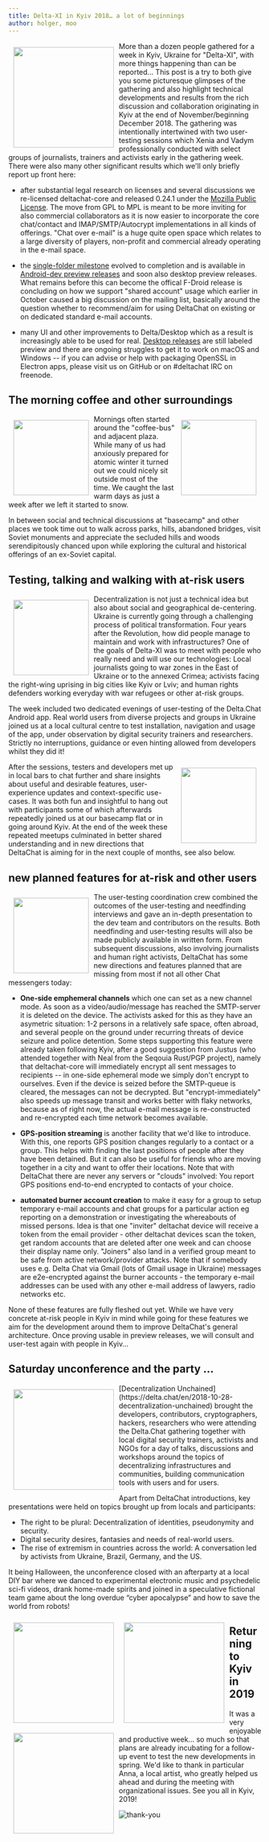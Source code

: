 ```yaml
---
title: Delta-XI in Kyiv 2018… a lot of beginnings 
author: holger, moo
---
```


<img src="../assets/blog/xi-graffity.jpg" width="200" style="float: left; margin: 10px" /> 
More than a dozen people gathered for a week in Kyiv, Ukraine 
for "Delta-XI", with more things happening than can be reported…
This post is a try to both give you some picturesque glimpses of the
gathering and also highlight technical developments and results from the
rich discussion and collaboration originating in Kyiv at the end of
November/beginning December 2018. The gathering was intentionally
intertwined with two user-testing sessions which Xenia and
Vadym professionally conducted with select groups of journalists,
trainers and activists early in the gathering week. There were
also many other significant results which we'll only briefly
report up front here: 

- after substantial legal research on licenses and several discussions
  we re-licensed deltachat-core and released 0.24.1 under the 
  [Mozilla Public License](https://github.com/deltachat/deltachat-core/blob/master/LICENSE). 
  The move from GPL to MPL is meant to be more inviting for also commercial
  collaborators as it is now easier to incorporate the core chat/contact and 
  IMAP/SMTP/Autocrypt implementations in all kinds of offerings. 
  "Chat over e-mail" is a huge quite open space which relates to
  a large diversity of players, non-profit and commercial already
  operating in the e-mail space. 

- the [single-folder
  milestone](https://github.com/deltachat/deltachat-core/milestone/2?closed=1)
  evolved to completion and is available in
  [Android-dev preview releases](https://github.com/deltachat/deltachat-android-ii/releases)
  and soon also desktop preview releases. What remains before this can become
  the offical F-Droid release is concluding on how we support "shared account" 
  usage which earlier in October caused a big discussion on the mailing list,
  basically around the question whether to recommend/aim for using DeltaChat
  on existing or on dedicated standard e-mail accounts.

- many UI and other improvements to Delta/Desktop which as a result
  is increasingly able to be used for real. [Desktop releases](https://github.com/deltachat/deltachat-desktop/releases) are still labeled preview and there are ongoing struggles to get
  it to work on macOS and Windows -- if you can advise or help 
  with packaging OpenSSL in Electron apps, please visit us on GitHub
  or on #deltachat IRC on freenode.


The morning coffee and other surroundings
-----------------------------------------

<img src="../assets/blog/xi-bjoern1.jpg" width="150" style="float: left; margin: 10px" /> 
<img src="../assets/blog/xi-cernobyl.jpg" width="150" style="float: right; margin: 10px" /> 

Mornings often started around the "coffee-bus" and adjacent plaza.
While many of us had anxiously prepared for atomic winter it
turned out we could nicely sit outside most of the time.
We caught the last warm days as just a week after we left 
it started to snow. 


In between social and technical discussions at "basecamp" and other
places we took time out to walk across parks, hills, abandoned bridges, 
visit Soviet monuments and appreciate the secluded hills and woods 
serendipitously chanced upon while exploring the cultural and historical 
offerings of an ex-Soviet capital.


Testing, talking and walking with at-risk users 
-----------------------------------------------

<img src="../assets/blog/xi-biggraffityi.jpg" width="150" style="float: left; margin: 10px" /> 
Decentralization is not just a technical idea but also about social
and geographical de-centering. Ukraine is currently going through a
challenging process of political transformation. Four years after the
Revolution, how did people manage to maintain and work with infrastructures?
One of the goals of Delta-XI was to meet with people who really need and will 
use our technologies: Local journalists going to war zones in the East of
Ukraine or to the annexed Crimea; activists facing the right-wing
uprising in big cities like Kyiv or Lviv; and human rights defenders
working everyday with war refugees or other at-risk groups.

The week included two dedicated evenings of user-testing of the
Delta.Chat Android app. Real world users from diverse projects and
groups in Ukraine joined us at a local cultural centre to test
installation, navigation and usage of the app, under observation by
digital security trainers and researchers. Strictly no interruptions,
guidance or even hinting allowed from developers whilst they did it!

<img src="../assets/blog/xi-delta-bar.jpg" width="150" style="float: right; margin: 10px" /> 
After the sessions, testers and developers met up in local bars to
chat further and share insights about useful and desirable features,
user-experience updates and context-specific use-cases. It was both fun
and insightful to hang out with participants some of which afterwards
repeatedly joined us at our basecamp flat or in going around Kyiv.  At
the end of the week these repeated meetups culminated in better shared
understanding and in new directions that DeltaChat is aiming for in the
next couple of months, see also below.


new planned features for at-risk and other users
------------------------------------------------

<img src="../assets/blog/xi-activist.jpg" width="150" style="float: left; margin: 10px" /> 
The user-testing coordination crew combined the outcomes of the
user-testing and needfinding interviews and gave an in-depth
presentation to the dev team and contributors on the results. Both
needfinding and user-testing results will also be made publicly
available in written form.  From subsequent discussions, also involving
journalists and human right activists, DeltaChat has some new directions
and features planned that are missing from most if not all other Chat
messengers today: 

- **One-side emphemeral channels** which one can set as a new channel
  mode.  As soon as a video/audio/message has reached the SMTP-server it is
  deleted on the device. The activists asked for this as they have an
  asymetric situation: 1-2 persons in a relatively safe space, often
  abroad, and several people on the ground under recurring threats of
  device seizure and police detention.  Some steps supporting this feature
  were already taken following Kyiv, after a good suggestion from Justus 
  (who attended together with Neal from the Seqouia Rust/PGP project),
  namely that deltachat-core will immediately encrypt all sent messages 
  to recipients -- in one-side ephemeral mode we simply don't encrypt
  to ourselves. Even if the device is seized before the SMTP-queue
  is cleared, the messages can not be decrypted. But "encrypt-immediately"
  also speeds up message transit and works better with flaky networks,
  because as of right now, the actual e-mail message is re-constructed and re-encrypted
  each time network becomes available.

- **GPS-position streaming** is another facility that we'd like to introduce.
  With this, one reports GPS position changes regularly to a contact
  or a group.  This helps with finding the last positions of people
  after they have been detained. But it can also be useful for
  friends who are moving together in a city and want to offer
  their locations. Note that with DeltaChat there are never any
  servers or "clouds" involved: You report GPS positions end-to-end encrypted
  to contacts of your choice. 

- **automated burner account creation** to make it easy for a group
  to setup temporary e-mail accounts and chat groups for a particular
  action eg reporting on a demonstration or investigating the whereabouts
  of missed persons.  Idea is that one "inviter" deltachat device 
  will receive a token from the email provider - other deltachat devices 
  scan the token, get random accounts that are deleted after one week and can
  choose their display name only. "Joiners" also land in a
  verified group meant to be safe from active network/provider attacks. 
  Note that if somebody uses e.g. Delta Chat via Gmail (lots of Gmail usage in Ukraine) 
  messages are e2e-encrypted against the burner accounts - the temporary
  e-mail addresses can be used with any other e-mail address of lawyers,
  radio networks etc. 

None of these features are fully fleshed out yet. While we have
very concrete at-risk people in Kyiv in mind while going for these features
we aim for the development around them to improve DeltaChat's general 
architecture. Once proving usable in preview releases, we will 
consult and user-test again with people in Kyiv…


Saturday unconference and the party ...
--------------------------------------------------

<img src="../assets/blog/xi-unconf.jpg" width="200" style="float: left; margin: 10px" /> 
[Decentralization Unchained](https://delta.chat/en/2018-10-28-decentralization-unchained)
brought the developers, contributors, cryptographers, hackers, researchers who were 
attending the Delta.Chat gathering together with local digital security trainers,
activists and NGOs for a day of talks, discussions and workshops
around the topics of decentralizing infrastructures and communities,
building communication tools with users and for users.

Apart from DeltaChat introductions, key presentations were held
on topics brought up from locals and participants:

- The right to be plural: Decentralization of identities, pseudonymity and security.
- Digital security desires, fantasies and needs of real-world users. 
- The rise of extremism in countries across the world: 
  A conversation led by activists from Ukraine, Brazil, Germany, and the US.

It being Halloween, the unconference closed with an afterparty at a
local DIY bar where we danced to experimental electronic music and
psychedelic sci-fi videos, drank home-made spirits and joined in a
speculative fictional team game about the long overdue “cyber apocalypse” and how to save
the world from robots!

<img src="../assets/blog/xi-party1.jpg" width="200" style="float: left; margin: 10px" /> 
<img src="../assets/blog/xi-party2.jpg" width="200" style="float: left; margin: 10px" /> 
<img src="../assets/blog/xi-dj.jpg" width="200" style="float: left; margin: 10px" /> 



Returning to Kyiv in 2019
-------------------------

It was a very enjoyable and productive week… so much so that plans are
already incubating for a follow-up event to test the new developments in
spring. We'd like to thank in particular Anna, a local artist, who greatly
helped us ahead and during the meeting with organizational issues. 
See you all in Kyiv, 2019!


![thank-you](../assets/blog/xi-thankyou.jpg)
